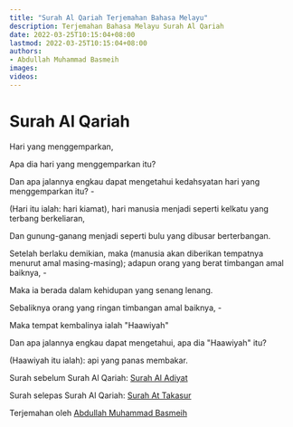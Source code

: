 ```yaml
---
title: "Surah Al Qariah Terjemahan Bahasa Melayu"
description: Terjemahan Bahasa Melayu Surah Al Qariah
date: 2022-03-25T10:15:04+08:00
lastmod: 2022-03-25T10:15:04+08:00
authors:
- Abdullah Muhammad Basmeih
images:
videos:
---
```


# Surah Al Qariah

<p class='atq' id="1">Hari yang menggemparkan,</p>
<p class='atq' id="2">Apa dia hari yang menggemparkan itu?</p>
<p class='atq' id="3">Dan apa jalannya engkau dapat mengetahui kedahsyatan hari yang menggemparkan itu? -</p>
<p class='atq' id="4">(Hari itu ialah: hari kiamat), hari manusia menjadi seperti kelkatu yang terbang berkeliaran,</p>
<p class='atq' id="5">Dan gunung-ganang menjadi seperti bulu yang dibusar berterbangan.</p>
<p class='atq' id="6">Setelah berlaku demikian, maka (manusia akan diberikan tempatnya menurut amal masing-masing); adapun orang yang berat timbangan amal baiknya, -</p>
<p class='atq' id="7">Maka ia berada dalam kehidupan yang senang lenang.</p>
<p class='atq' id="8">Sebaliknya orang yang ringan timbangan amal baiknya, -</p>
<p class='atq' id="9">Maka tempat kembalinya ialah "Haawiyah"</p>
<p class='atq' id="10">Dan apa jalannya engkau dapat mengetahui, apa dia "Haawiyah" itu?</p>
<p class='atq' id="11">(Haawiyah itu ialah): api yang panas membakar.</p>

Surah sebelum Surah Al Qariah: [Surah Al Adiyat](/al-quran/surah-al-adiyat-terjemahan-bahasa-melayu/)

Surah selepas Surah Al Qariah: [Surah At Takasur](/al-quran/surah-at-takasur-terjemahan-bahasa-melayu/)

Terjemahan oleh [Abdullah Muhammad Basmeih](/authors/abdullah-muhammad-basmeih/)